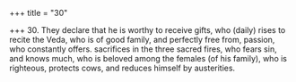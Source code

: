 +++
title = "30"

+++
30. They declare that he is worthy to receive gifts, who (daily) rises to recite the Veda, who is of good family, and perfectly free from, passion, who constantly offers. sacrifices in the three sacred fires, who fears sin, and knows much, who is beloved among the females (of his family), who is righteous, protects cows, and reduces himself by austerities.
